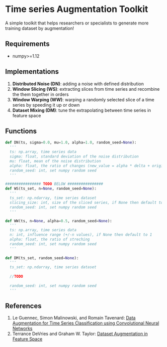 # Time series Augmentation Toolkit
A simple toolkit that helps researchers or specialists to generate more training dataset by augmentation!

## Requirements
  - numpy>=1.12
    
## Implementations
  1. **Distributed Noise (DN)**: adding a noise with defined distribution
  2. **Window Slicing (WS)**: extracting slices from time series and recombine the them together in orders
  3. **Window Warping (WW)**: warping a randomly selected slice of a time series by speeding it up or down
  4. **Dataset Mixing (DM)**: tune the extrapolating between time series in feature space
  
    
## Functions
  ```python
  def DN(ts, sigma=0.0, mu=1.0, alpha=1.0, random_seed=None):
    '''
    ts: np.array, time series data
    sigma: float, standard deviation of the noise distribution
    mu: float, mean of the noise distribution
    alpha: float, the ratio of changes (new_value = alpha * delta + original_value)
    random_seed: int, set numpy random seed
    '''
  
  ################ TODO BELOW ################
  def WS(ts_set, n=None, random_seed=None):
    '''
    ts_set: np.ndarray, time series dataset
    slicing_size: int, size of the sliced series, if None then default to 1/4 data length
    random_seed: int, set numpy random seed
    '''
  
  def WW(ts, n=None, alpha=0.5, random_seed=None):
    '''
    ts: np.array, time series data
    n: int, influence range (+/-n values), if None then default to 1
    alpha: float, the ratio of streching
    random_seed: int, set numpy random seed
    '''
    
  def DM(ts_set, random_seed=None):
    '''
    ts_set: np.ndarray, time series dataset
    
    //TODO
    
    random_seed: int, set numpy random seed
    '''
  ```  
  
## References
  1. Le Guennec, Simon Malinowski, and Romain Tavenard: [Data Augmentation for Time Series Classification using Convolutional Neural Networks](https://aaltd16.irisa.fr/files/2016/08/AALTD16_paper_9.pdf)
  2. Terrance DeVries and Graham W. Taylor: [Dataset Augmentation in Feature Space](https://arxiv.org/pdf/1702.05538.pdf)